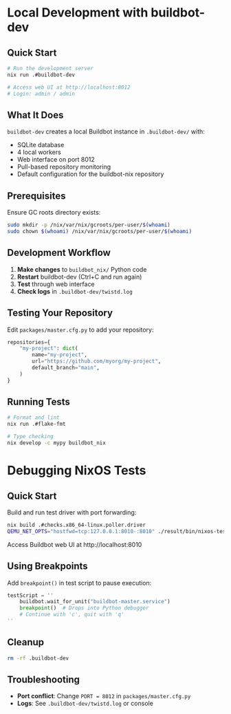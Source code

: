 # Local Development with buildbot-dev

## Quick Start

```bash
# Run the development server
nix run .#buildbot-dev

# Access web UI at http://localhost:8012
# Login: admin / admin
```

## What It Does

`buildbot-dev` creates a local Buildbot instance in `.buildbot-dev/` with:

- SQLite database
- 4 local workers
- Web interface on port 8012
- Pull-based repository monitoring
- Default configuration for the buildbot-nix repository

## Prerequisites

Ensure GC roots directory exists:

```bash
sudo mkdir -p /nix/var/nix/gcroots/per-user/$(whoami)
sudo chown $(whoami) /nix/var/nix/gcroots/per-user/$(whoami)
```

## Development Workflow

1. **Make changes** to `buildbot_nix/` Python code
2. **Restart** buildbot-dev (Ctrl+C and run again)
3. **Test** through web interface
4. **Check logs** in `.buildbot-dev/twistd.log`

## Testing Your Repository

Edit `packages/master.cfg.py` to add your repository:

```python
repositories={
    "my-project": dict(
        name="my-project",
        url="https://github.com/myorg/my-project",
        default_branch="main",
    )
}
```

## Running Tests

```bash
# Format and lint
nix run .#flake-fmt

# Type checking
nix develop -c mypy buildbot_nix
```

# Debugging NixOS Tests

## Quick Start

Build and run test driver with port forwarding:

```bash
nix build .#checks.x86_64-linux.poller.driver
QEMU_NET_OPTS="hostfwd=tcp:127.0.0.1:8010-:8010" ./result/bin/nixos-test-driver
```

Access Buildbot web UI at http://localhost:8010

## Using Breakpoints

Add `breakpoint()` in test script to pause execution:

```python
testScript = ''
    buildbot.wait_for_unit("buildbot-master.service")
    breakpoint()  # Drops into Python debugger
    # Continue with 'c', quit with 'q'
''
```

## Cleanup

```bash
rm -rf .buildbot-dev
```

## Troubleshooting

- **Port conflict**: Change `PORT = 8012` in `packages/master.cfg.py`
- **Logs**: See `.buildbot-dev/twistd.log` or console
